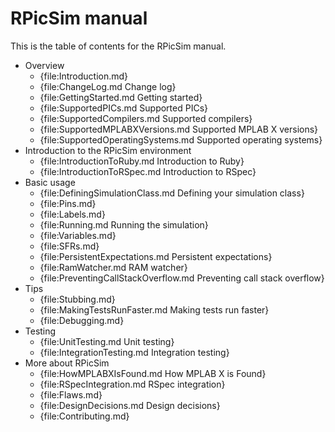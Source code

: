 RPicSim manual
====

This is the table of contents for the RPicSim manual.

* Overview
    * {file:Introduction.md}
    * {file:ChangeLog.md Change log}
    * {file:GettingStarted.md Getting started}
    * {file:SupportedPICs.md Supported PICs}
    * {file:SupportedCompilers.md Supported compilers}
    * {file:SupportedMPLABXVersions.md Supported MPLAB X versions}
    * {file:SupportedOperatingSystems.md Supported operating systems}
* Introduction to the RPicSim environment
    * {file:IntroductionToRuby.md Introduction to Ruby}
    * {file:IntroductionToRSpec.md Introduction to RSpec}
* Basic usage
    * {file:DefiningSimulationClass.md Defining your simulation class}
    * {file:Pins.md}
    * {file:Labels.md}
    * {file:Running.md Running the simulation}
    * {file:Variables.md}
    * {file:SFRs.md}
    * {file:PersistentExpectations.md Persistent expectations}
    * {file:RamWatcher.md RAM watcher}
    * {file:PreventingCallStackOverflow.md Preventing call stack overflow}
* Tips
    * {file:Stubbing.md}
    * {file:MakingTestsRunFaster.md Making tests run faster}
    * {file:Debugging.md}
* Testing
    * {file:UnitTesting.md Unit testing}
    * {file:IntegrationTesting.md Integration testing}
* More about RPicSim
    * {file:HowMPLABXIsFound.md How MPLAB X is Found}
    * {file:RSpecIntegration.md RSpec integration}
    * {file:Flaws.md}
    * {file:DesignDecisions.md Design decisions}
    * {file:Contributing.md}